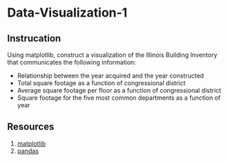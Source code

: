 # Data-Visualization-1

## Instrucation
Using matplotlib, construct a visualization of the Illinois Building Inventory that communicates the following information:

* Relationship between the year acquired and the year constructed
* Total square footage as a function of congressional district
* Average square footage per floor as a function of congressional district
* Square footage for the five most common departments as a function of year

## Resources
1. [matplotlib](https://matplotlib.org/)
2. [pandas](https://pandas.pydata.org/docs/user_guide/index.html#user-guide)